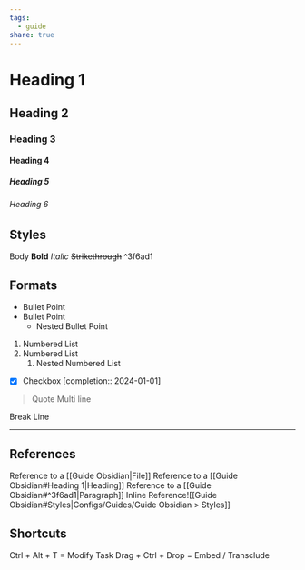 ```yaml
---
tags:
  - guide
share: true
---
```


# Heading 1
## Heading 2
### Heading 3
#### Heading 4
##### Heading 5
###### Heading 6

## Styles

Body
**Bold**
_Italic_
~~Strikethrough~~ ^3f6ad1

## Formats

- Bullet Point
- Bullet Point
	- Nested Bullet Point
1. Numbered List
2. Numbered List
	1. Nested Numbered List
- [x] Checkbox  [completion:: 2024-01-01]
>Quote
>Multi line

Break Line
___

## References

Reference to a [[Guide Obsidian|File]]
Reference to a [[Guide Obsidian#Heading 1|Heading]]
Reference to a [[Guide Obsidian#^3f6ad1|Paragraph]]
Inline Reference![[Guide Obsidian#Styles|Configs/Guides/Guide Obsidian > Styles]]
## Shortcuts

Ctrl + Alt + T = Modify Task
Drag + Ctrl + Drop = Embed /  Transclude
